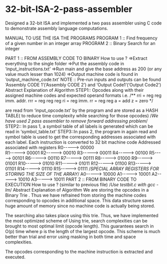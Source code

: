 # 32-bit-ISA-2-pass-assembler
Designed a 32-bit ISA and implemented a two pass assembler using C code to demonstrate assembly language computations.


MANUAL TO USE THE ISA 
THE PROGRAMS
PROGRAM 1 ::	Find frequency of a given number in an integer array
PROGRAM 2 ::	Binary Search for an integer

PART 1 :: FROM ASSEMBLY CODE TO BINARY
How to use ?
=>Extract everything to the single folder 
=>Put the assembly code in ‘input_instructions.txt’
=>Run main and give the base address as 200 (or any value much lesser than 1024)
=>Output machine code is found in ‘output_machine_code.txt’
NOTE :: Pre-run inputs and outputs can be found ‘Assembly CODE 1’(‘Assembly CODE 2’) and ‘Output Code1’(‘Output Code2’)
Abstract Explanation of Algorithm
STEP1::  Opcodes along with their assigned machine codes and expected operand formats
i.e.
/**
        rri = reg reg imm. addr.
        rrr = reg reg reg
        ri  = reg imm.
        rr  = reg reg
        a   = add
        z   = zero
        */

 are read from ‘input_opcode.txt’ by the program and are stored as a HASH TABLE( to reduce time complexity while searching for those opcodes)
/*We have used 2 pass assembler to  remove forward addressing problem*/
STEP2:: In pass 1, a symbol table of all labels  is generated which can be read in ‘symbol_table.txt’
STEP3::In pass 2, the program in again read and symbol table is used to get the corresponding addresses associated with each label. Each instruction is converted to 32 bit machine code
Addressed associated with registers
		R0-----> 00000	
		R1----->  00001
		R2-----> 00010
		R3----->  00011
		R4----->  00100
		R5----->  00101
		R6----->  00110
		R7----->  00111
		R8----->  01000
		R9-----> 01001
		R10-----> 01010
		R11-----> 01011
		R12-----> 01100
		R13----->  01101
		R14-----> 01110
		R15-----> 01111
/*SPECIAL ARRAY REGISTERS FOR STORING THE SIZE OF THE ARRAY*/
A0----->  10000
		A1----->  10001
		A2-----> 10010
		A3-----> 10011
PART 2 :: FROM BINARY CODE TO EXECUTION
How to use ? (similar to previous file)
/*Use testbit.c with gcc -lm*/
Abstract Explanation of Algorithm
We are storing the opcodes in a Binary Trie .
Thus we have refrained from storing the machine codes corresponding to opcodes in additional space. This data structure saves huge amount of memory since no machine code is actually being stored.  

 

 The searching also takes place using this trie. Thus, we have implemented the most optimized scheme of 
 Using trie, search complexities can be brought to most optimal limit (opcode length). This guarantees search in O(p) time where p is the length of the largest opcode. This scheme is much better than trial and error using masking in both time and space complexities.
 
The opcodes corresponding to the machine instruction is extracted and executed.

